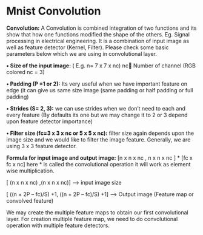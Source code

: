 # Mnist Convolution
<b>Convolution:</b>
A Convolution is combined integration of two functions and its show that how one functions modified the shape of the others. 
Eg. Signal processing in electrical engineering. 
It is a combination of input image as well as feature detector (Kernel, Filter). 
Please check some basic parameters below which we are using in convolutional layer.

  <b>•	Size of the input image:</b> ( E.g. n= 7 x 7 x nc) nc Number of channel (RGB colored nc = 3)

  <b>•	Padding (P =1 or 2):</b> Its very useful when we have important feature on edge (it can give us same size image 
  (same padding or half padding or full padding)

  <b>•	Strides (S= 2, 3):</b>  we can use strides when we don’t need to each and every feature (By defaults its one but we may change 
  it to 2 or 3 depend upon feature detector importance)
  
  <b>•	Filter size (fc=3 x 3 x nc or 5 x 5 x nc):</b> filter size again depends upon the image size and we would like to filter the 
  image feature. Generally, we are using 3 x 3 feature detector.

<b>Formula for input image and output image:</b>
[n x n x nc , n x n x nc ] * [fc x fc x nc]  here * is called the convolutional operation it will work as element wise multiplication. 

[ (n x n x nc) ,(n x n x nc)] --> input image size 

[ ((n + 2P – fc)/S) +1, ((n + 2P – fc)/S) +1] --> Output image (Feature map or convolved feature)

We may create the multiple feature maps to obtain our first convolutional layer. 
For creation multiple feature map, we need to do convolutional operation with multiple feature detectors.
